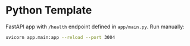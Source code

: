 # Python Template

FastAPI app with `/health` endpoint defined in `app/main.py`.
Run manually:
```bash
uvicorn app.main:app --reload --port 3004
```
